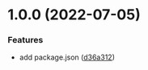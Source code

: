 # 1.0.0 (2022-07-05)


### Features

* add package.json ([d36a312](https://github.com/CClkz/algorithms-base/commit/d36a31225828a6289d273f19ccc9ee84b0a9f62b))



